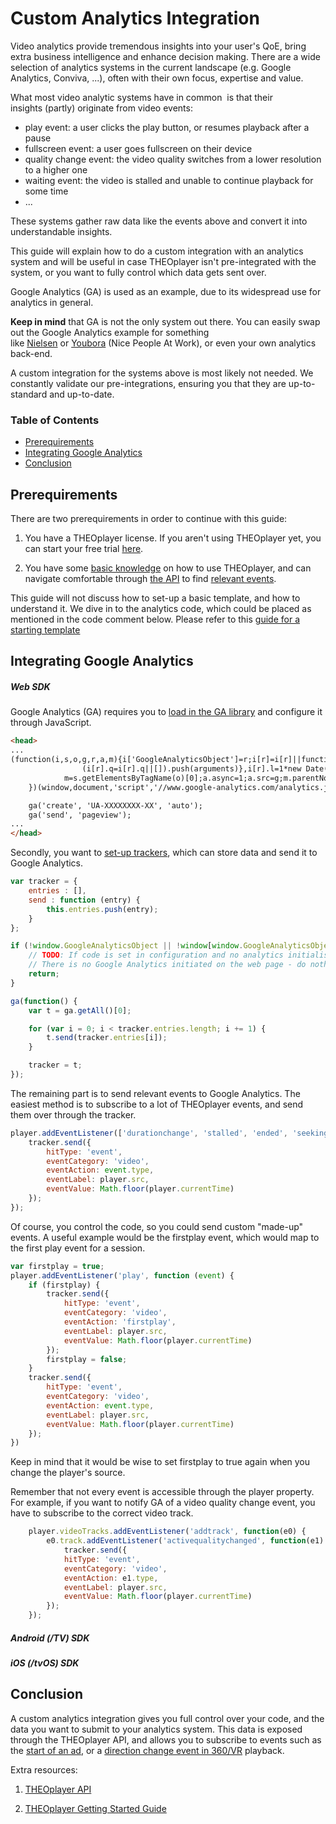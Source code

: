 # Custom Analytics Integration

Video analytics provide tremendous insights into your user's QoE, bring extra business intelligence and enhance decision making. There are a wide selection of analytics systems in the current landscape (e.g. Google Analytics, Conviva, ...), often with their own focus, expertise and value.

What most video analytic systems have in common  is that their insights (partly) originate from video events:

- play event: a user clicks the play button, or resumes playback after a pause
- fullscreen event: a user goes fullscreen on their device
- quality change event: the video quality switches from a lower resolution to a higher one
- waiting event: the video is stalled and unable to continue playback for some time
- ...

These systems gather raw data like the events above and convert it into understandable insights.

This guide will explain how to do a custom integration with an analytics system and will be useful in case THEOplayer isn't pre-integrated with the system, or you want to fully control which data gets sent over.

Google Analytics (GA) is used as an example, due to its widespread use for analytics in general.

**Keep in mind** that GA is not the only system out there. You can easily swap out the Google Analytics example for something like [Nielsen](http://www.nielsen.com/eu/en/solutions/capabilities/media-analytics.html) or [Youbora](https://nicepeopleatwork.com/youbora/) (Nice People At Work), or even your own analytics back-end.

A custom integration for the systems above is most likely not needed. We constantly validate our pre-integrations, ensuring you that they are up-to-standard and up-to-date.

### Table of Contents
- [Prerequirements](#prerequirements)
- [Integrating Google Analytics](#integrating-google-analytics)
- [Conclusion](#conclusion)
  
## Prerequirements

There are two prerequirements in order to continue with this guide:

1. You have a THEOplayer license. If you aren't using THEOplayer yet, you can start your free trial [here](https://portal.theoplayer.com).

2. You have some [basic knowledge](../../getting-started/01-sdks/01-web/00-getting-started.md) on how to use THEOplayer, and can navigate comfortable through [the API](https://docs.portal.theoplayer.com/api-reference/web/theoplayer.md) to find [relevant events](http://demo.theoplayer.com/using-events-examples).

This guide will not discuss how to set-up a basic template, and how to understand it. We dive in to the analytics code, which could be placed as mentioned in the code comment below. Please refer to this [guide for a starting template](../../getting-started/01-sdks/01-web/00-getting-started.md)

## Integrating Google Analytics

##### Web SDK

Google Analytics (GA) requires you to [load in the GA library](https://developers.google.com/analytics/devguides/collection/analyticsjs/) and configure it through JavaScript.

```html
<head>
...
(function(i,s,o,g,r,a,m){i['GoogleAnalyticsObject']=r;i[r]=i[r]||function(){
                (i[r].q=i[r].q||[]).push(arguments)},i[r].l=1*new Date();a=s.createElement(o),
            m=s.getElementsByTagName(o)[0];a.async=1;a.src=g;m.parentNode.insertBefore(a,m)
    })(window,document,'script','//www.google-analytics.com/analytics.js','ga');

    ga('create', 'UA-XXXXXXXX-XX', 'auto');
    ga('send', 'pageview');
...
</head>
```

Secondly, you want to [set-up trackers](https://developers.google.com/analytics/devguides/collection/analyticsjs/creating-trackers), which can store data and send it to Google Analytics.

```js
var tracker = {
    entries : [],
    send : function (entry) {
        this.entries.push(entry);
    }
};

if (!window.GoogleAnalyticsObject || !window[window.GoogleAnalyticsObject]) {
    // TODO: If code is set in configuration and no analytics initialised on page with said code -> initialise it
    // There is no Google Analytics initiated on the web page - do nothing.
    return;
}

ga(function() {
    var t = ga.getAll()[0];

    for (var i = 0; i < tracker.entries.length; i += 1) {
        t.send(tracker.entries[i]);
    }

    tracker = t;
});
```

The remaining part is to send relevant events to Google Analytics. The easiest method is to subscribe to a lot of THEOplayer events, and send them over through the tracker.

```js
player.addEventListener(['durationchange', 'stalled', 'ended', 'seeking', 'seeked', 'waiting', 'playing', 'pause', 'volumechange'], function (event) {
    tracker.send({
        hitType: 'event',
        eventCategory: 'video',
        eventAction: event.type,
        eventLabel: player.src,
        eventValue: Math.floor(player.currentTime)
    });
});
```

Of course, you control the code, so you could send custom "made-up" events. A useful example would be the firstplay event, which would map to the first play event for a session.

```js
var firstplay = true;
player.addEventListener('play', function (event) {
    if (firstplay) {
        tracker.send({
            hitType: 'event',
            eventCategory: 'video',
            eventAction: 'firstplay',
            eventLabel: player.src,
            eventValue: Math.floor(player.currentTime)
        });
        firstplay = false;
    }
    tracker.send({
        hitType: 'event',
        eventCategory: 'video',
        eventAction: event.type,
        eventLabel: player.src,
        eventValue: Math.floor(player.currentTime)
    });
})
```

Keep in mind that it would be wise to set firstplay to true again when you change the player's source.

Remember that not every event is accessible through the player property. For example, if you want to notify GA of a video quality change event, you have to subscribe to the correct video track.

```js
    player.videoTracks.addEventListener('addtrack', function(e0) {
        e0.track.addEventListener('activequalitychanged', function(e1) {
            tracker.send({
            hitType: 'event',
            eventCategory: 'video',
            eventAction: e1.type,
            eventLabel: player.src,
            eventValue: Math.floor(player.currentTime)
        });
    });
```

##### Android (/TV) SDK

##### iOS (/tvOS) SDK

## Conclusion

A custom analytics integration gives you full control over your code, and the data you want to submit to your analytics system. This data is exposed through the THEOplayer API, and allows you to subscribe to events such as the [start of an ad](https://support.theoplayer.com/hc/en-us/articles/115000275789-Ads-API), or a [direction change event in 360/VR](https://support.theoplayer.com/hc/en-us/articles/115003088225-360-Video-and-VR-API) playback.

Extra resources:

1. [THEOplayer API](https://docs.portal.theoplayer.com/api-reference/web/theoplayer.md)

2. [THEOplayer Getting Started Guide](../../getting-started/01-sdks/01-web/00-getting-started.md)
